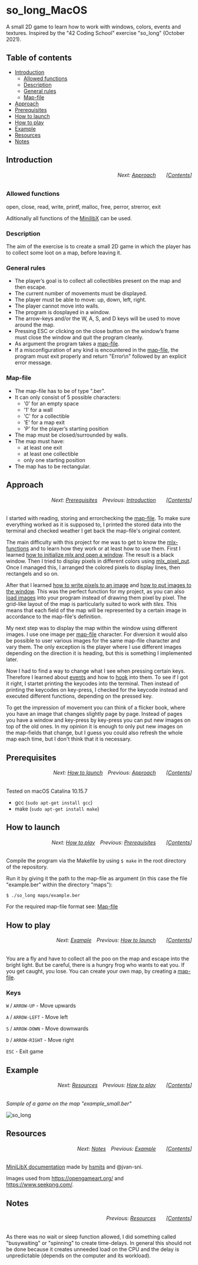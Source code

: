 # so_long_MacOS
A small 2D game to learn how to work with windows, colors, events and textures. Inspired by the "42 Coding School" exercise "so_long" (October 2021).

## Table of contents
* [Introduction](#introduction)
  * [Allowed functions](#allowed-functions)
  * [Description](#description)
  * [General rules](#general-rules)
  * [Map-file](#map-file)
* [Approach](#approach)
* [Prerequisites](#prerequisites)
* [How to launch](#how-to-launch)
* [How to play](#how-to-play)
* [Example](#example)
* [Resources](#resources)
* [Notes](#notes)


## Introduction
###### <p align="right">Next: [Approach](#approach)&emsp;&emsp;[[Contents](#table-of-contents)]</p>
### Allowed functions
open, close, read, write, printf, malloc, free, perror, strerror, exit

Aditionally all functions of the [MinilibX](https://harm-smits.github.io/42docs/libs/minilibx/introduction.html#introduction-1) can be used. 

### Description
The aim of the exercise is to create a small 2D game in which the player has to collect some loot on a map, before leaving it.

### General rules
* The player’s goal is to collect all collectibles present on the map and then escape.
* The current number of movements must be displayed.
* The player must be able to move: up, down, left, right.
* The player cannot move into walls.
* The program is dosplayed in a window.
* The arrow-keys and/or the W, A, S, and D keys will be used to move around the map.
* Pressing ESC or clicking on the close button on the window’s frame must close the window and quit the program cleanly.
* As argument the program takes a [map-file](#map-file).
* If a misconfiguration of any kind is encountered in the [map-file](#map-file), the program must exit properly and return "Error\n" followed by an explicit error message.

### Map-file
* The map-file has to be of type ".ber".
* It can only consist of 5 possible characters:
  * '0' for an empty space
  * '1' for a wall
  * 'C' for a collectible
  * 'E' for a map exit
  * 'P' for the player’s starting position
* The map must be closed/surrounded by walls.
* The map must have:
  * at least one exit
  * at least one collectible
  * only one starting position
* The map has to be rectangular.

## Approach
###### <p align="right">Next: [Prerequisites](#prerequisites)&emsp;Previous: [Introduction](#introduction)&emsp;&emsp;[[Contents](#table-of-contents)]</p>

I started with reading, storing and errorchecking the [map-file](#map-file). To make sure everything worked as it is supposed to, I printed the stored data into the terminal and checked weather I get back the map-file's original content.

The main difficulty with this project for me was to get to know the [mlx-functions](https://harm-smits.github.io/42docs/libs/minilibx/prototypes.html) and to learn how they work or at least how to use them. First I learned [how to initialize mlx and open a window](https://harm-smits.github.io/42docs/libs/minilibx/getting_started.html#initialization). The result is a black window. Then I tried to display pixels in different colors using [mlx_pixel_put](https://harm-smits.github.io/42docs/libs/minilibx/prototypes.html#mlx_pixel_put). Once I managed this, I arranged the colored pixels to display lines, then rectangels and so on.

After that I learned [how to write pixels to an image](https://harm-smits.github.io/42docs/libs/minilibx/getting_started.html#writing-pixels-to-a-image) and [how to put images to the window](https://harm-smits.github.io/42docs/libs/minilibx/getting_started.html#pushing-images-to-a-window). This was the perfect function for my project, as you can also [load images](https://harm-smits.github.io/42docs/libs/minilibx/images.html#reading-images) into your program instead of drawing them pixel by pixel. The grid-like layout of the map is particularly suited to work with _tiles_. This means that each field of the map will be represented by a certain image in accordance to the map-file's definition.

My next step was to display the map within the window using different images. I use one image per [map-file](#map-file) character. For diversion it would also be possible to user various images for the same map-file character and vary them. The only exception is the player where I use different images depending on the direction it is heading, but this is something I implemented later.

Now I had to find a way to change what I see when pressing certain keys. Therefore I learned about [events](https://harm-smits.github.io/42docs/libs/minilibx/events.html#introduction) and how to [hook](https://harm-smits.github.io/42docs/libs/minilibx/events.html#hooking-into-events) into them. To see if I got it right, I startet printing the keycodes into the terminal. Then instead of printing the keycodes on key-press, I checked for the keycode instead and executed different functions, depending on the pressed key.

To get the impression of movement you can think of a flicker book, where you have an image that changes slightly page by page. Instead of pages you have a window and key-press by key-press you can put new images on top of the old ones. In my opinion it is enough to only put new images on the map-fields that change, but I guess you could also refresh the whole map each time, but I don't think that it is necessary.

## Prerequisites
###### <p align="right">Next: [How to launch](#how-to-launch)&emsp;Previous: [Approach](#approach)&emsp;&emsp;[[Contents](#table-of-contents)]</p>
Tested on macOS Catalina 10.15.7
* gcc (```sudo apt-get install gcc```)
* make (```sudo apt-get install make```)

## How to launch
###### <p align="right">Next: [How to play](#how-to-play)&emsp;Previous: [Prerequisites](#prerequisites)&emsp;&emsp;[[Contents](#table-of-contents)]</p>
Compile the program via the Makefile by using ```$ make``` in the root directory of the repository.

Run it by giving it the path to the map-file as argument (in this case the file "example.ber" within the directory "maps"):

```
$ ./so_long maps/example.ber
```

For the required map-file format see: [Map-file](#map-file)

## How to play
###### <p align="right">Next: [Example](#example)&emsp;Previous: [How to launch](#how-to-launch)&emsp;&emsp;[[Contents](#table-of-contents)]</p>
You are a fly and have to collect all the poo on the map and escape into the bright light. But be careful, there is a hungry frog who wants to eat you. If you get caught, you lose. You can create your own map, by creating a [map-file](#map-file).

### Keys
```W``` / ```ARROW-UP``` - Move upwards

```A``` / ```ARROW-LEFT``` - Move left

```S``` / ```ARROW-DOWN``` - Move downwards

```D``` / ```ARROW-RIGHT``` - Move right

```ESC``` - Exit game

## Example
###### <p align="right">Next: [Resources](#resources)&emsp;Previous: [How to play](#how-to-play)&emsp;&emsp;[[Contents](#table-of-contents)]</p>
_Sample of a game on the map "example_small.ber"_

![so_long](https://user-images.githubusercontent.com/80413516/155494401-f80fc365-a149-4cf7-bba0-c28b14634285.gif)

## Resources
###### <p align="right">Next: [Notes](#notes)&emsp;Previous: [Example](#example)&emsp;&emsp;[[Contents](#table-of-contents)]</p>
[MiniLibX documentation](https://harm-smits.github.io/42docs/libs/minilibx) made by [hsmits](https://github.com/harm-smits) and @jvan-sni.

Images used from https://opengameart.org/ and https://www.seekpng.com/.

## Notes
###### <p align="right">Previous: [Resources](#resources)&emsp;&emsp;[[Contents](#table-of-contents)]</p>
As there was no wait or sleep function allowed, I did something called "busywaiting" or "spinning" to create time-delays. In general this should not be done because it creates unneeded load on the CPU and the delay is unpredictable (depends on the computer and its workload).
